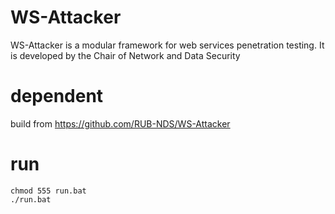 # WS-Attacker
WS-Attacker is a modular framework for web services penetration testing. It is developed by the Chair of Network and Data Security

# dependent
build from https://github.com/RUB-NDS/WS-Attacker

# run
```
chmod 555 run.bat
./run.bat
```
